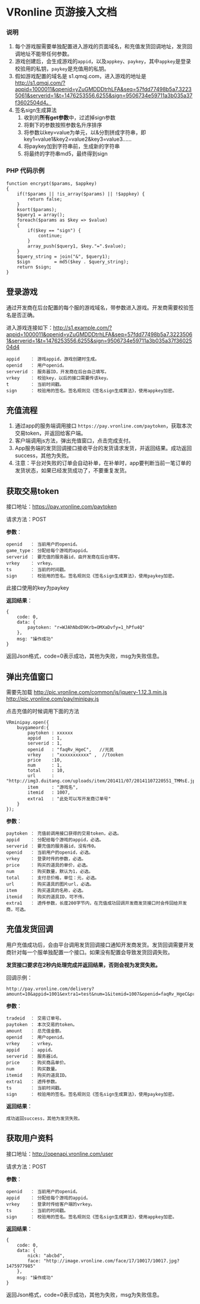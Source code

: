# VRonline 页游接入文档 #

### 说明 ###

1. 每个游戏服需要单独配置进入游戏的页面域名，和充值发货回调地址，发货回调地址不能带任何参数。
2. 游戏创建后，会生成游戏的`appid`，以及`appkey`、`paykey`，其中`appkey`是登录校验用的私钥，`paykey`是充值用的私钥。
2. 假如游戏配置的域名是 s1.qmqj.com，进入游戏的地址是 http://s1.qmqj.com/?appid=1000011&openid=yZuGMDDDtrhLFA&seq=57fdd77498b5a7.32235061&serverid=1&t=1476253556.6255&sign=9506734e59711a3b035a37f3602504d4。
3. 签名sign生成算法
	1. 收到的**所有get参数**中，过滤掉sign参数
	2. 将剩下的参数按照参数名升序排序
	3. 将参数以key=value为单元，以&分割拼成字符串，即key1=value1&key2=value2&key3=value3......
	4. 将paykey加到字符串前，生成新的字符串
	5. 将最终的字符串md5，最终得到sign

### PHP 代码示例 ###
    function encrypt($params, $appkey)
    {
        if(!$params || !is_array($params) || !$appkey) {
            return false;
        }
        ksort($params);
        $query1 = array();
        foreach($params as $key => $value)
        {
            if($key == "sign") {
                continue;
            }
            array_push($query1, $key."=".$value);
        }
        $query_string = join("&", $query1);
        $sign         = md5($key . $query_string);
        return $sign;
    }


## 登录游戏 ##

通过开发商在后台配置的每个服的游戏域名，带参数进入游戏。开发商需要校验签名是否正确。

进入游戏连接如下：http://s1.example.com/?appid=1000011&openid=yZuGMDDDtrhLFA&seq=57fdd77498b5a7.32235061&serverid=1&t=1476253556.6255&sign=9506734e59711a3b035a37f3602504d4

	appid	 ： 游戏appid，游戏创建时生成。
	openid 	 ： 用户openid。
	serverid ： 服务器ID，开发商在后台自己填写。
	vrkey	 ： 校验key，以后的接口需要传该key。
	t		 ： 当前时间戳。
	sign	 ： 校验用的签名。签名规则见《签名sign生成算法》，使用appkey加密。


## 充值流程 ##

1. 通过app的服务端调用接口 `https://pay.vronline.com/paytoken`，获取本次交易token，并返回给客户端。
2. 客户端调用js方法，弹出充值窗口，点击完成支付。
3. App服务端的发货回调接口接收平台的发货请求发货，并返回结果。成功返回 success，其他为失败。
4. 注意：平台对失败的订单会自动补单，在补单时，app要判断当前一笔订单的发货状态，如果已经发货成功了，不要重复发货。


## 获取交易token ##

接口地址：https://pay.vronline.com/paytoken

请求方法：POST

**参数**：

	openid	 ： 当前用户的openid。
	game_type： 分配给每个游戏的appid。
	serverid ： 要充值的服务器id，由开发商在后台填写。
	vrkey	 ： vrkey。
	ts		 ： 当前的时间戳。
	sign	 ： 校验用的签名。签名规则见《签名sign生成算法》，使用paykey加密。

此接口使用的key为paykey

**返回结果**：

	{
		code: 0,
		data: {
			paytoken: "r=WJAhNbdD9Krb=OMXaDvfy=1_hPfu4Q"
		},
		msg: "操作成功"
	}

返回Json格式，code=0表示成功，其他为失败，msg为失败信息。


## 弹出充值窗口 ##

需要先加载
http://pic.vronline.com/common/js/jquery-1.12.3.min.js
http://pic.vronline.com/pay/minipay.js

点击充值的时候调用下面的方法

	VRminipay.open({
		buygameord:{
			paytoken : xxxxxx   
			appid 	 : 1,
			serverid : 1,
			openid	 : "faqRv_HgeC",   //光民
			vrkey	 : "xxxxxxxxxxx" ,  //tooken
			price	 :10,
			num		 : 1,
			total	 : 10,
			url		 : "http://img3.duitang.com/uploads/item/201411/07/20141107220551_TMMsE.jpeg",
			item  	 : "游戏名",
			itemid	 : 1007,
			extra1	 : "此处可以写开发商订单号"
		}
	});

**参数**：

	paytoken ： 充值前调用接口获得的交易token，必选。
	appid	 ： 分配给每个游戏的appid，必选。
	serverid ： 要充值的服务器id，没有传0。
	openid	 ： 当前用户的openid，必选。
	vrkey	 ： 登录时传的参数，必选。
	price	 ： 购买的道具的单价，必选。
	num	 	 ： 购买数量，默认为1，必选。
	total	 ： 支付总价格，单位：元，必选。
	url		 ： 购买道具的图片url，必选。
	item	 ： 购买道具的名称，必选。
	itemid	 ： 购买的道具ID，可不传。
	extra1	 ： 透传参数，长度200字节内，在充值成功回调开发商发货接口时会传回给开发商，可选。



## 充值发货回调 ##

用户充值成功后，会由平台调用发货回调接口通知开发商发货。发货回调需要开发商针对每一个服单独配置一个接口。如果没有配置会导致发货回调失败。

**发货接口要求在2秒内处理完成并返回结果，否则会视为发货失败。**

回调示例：

	http://pay.vronline.com/delivery?amount=10&appid=1001&extra1=test&num=1&itemid=1007&openid=faqRv_HgeC&price=0.01&serverid=1&tradeid=trade_123123123&ts=1497625321&paytoken=xxx&sign=xxxxxxxxx

**参数**：

	tradeid	 ： 交易订单号。
	paytoken ： 本次交易的token。
	amount	 ： 总充值金额。
	openid	 ： 用户openid。
	vrkey	 ： vrkey。
	appid	 ： appid。
	serverid ： 服务器id。
	price	 ： 购买商品单价。
	num		 ： 购买数量。
	itemid	 ： 购买的道具ID。
	extra1	 ： 透传参数。
	ts		 ： 当前时间戳。
	sign	 ： 校验用的签名。签名规则见《签名sign生成算法》，使用paykey加密。

**返回结果**：

	成功返回success，其他为发货失败。


## 获取用户资料 ##

接口地址：http://openapi.vronline.com/user

请求方法：POST

**参数**：

	openid	 ： 当前用户的openid。
	appid	 ： 分配给每个游戏的appid。
	vrkey	 ： 登录时传给客户端的vrkey。
	ts		 ： 当前的时间戳。
	sign	 ： 校验用的签名。签名规则见《签名sign生成算法》，使用appkey加密。


**返回结果**：

	{
		code: 0,
		data: {
			nick: "abcbd",
			face: "http://image.vronline.com/face/17/10017/10017.jpg?1475977985"
		},
		msg: "操作成功"
	}

返回Json格式，code=0表示成功，其他为失败，msg为失败信息。
